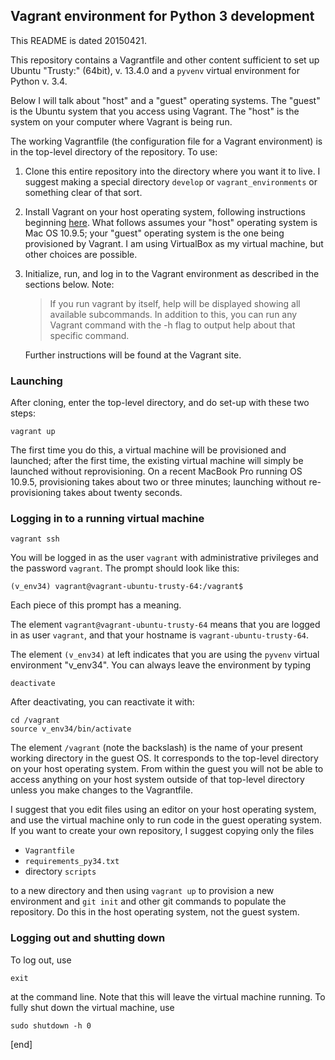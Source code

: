 ## Vagrant environment for Python 3 development

This README is dated 20150421.

This repository contains a Vagrantfile and other content sufficient to set up Ubuntu "Trusty:" (64bit), v. 13.4.0 and a `pyvenv` virtual environment for Python v. 3.4.

Below I will talk about "host" and a "guest" operating systems. The "guest" is the Ubuntu system that you access using Vagrant. The "host" is the system on your computer where Vagrant is being run.

The working Vagrantfile (the configuration file for a Vagrant environment) is in the top-level directory of the repository. To use:

 1. Clone this entire repository into the directory where you want it to live. I suggest making a special directory `develop` or `vagrant_environments` or something clear of that sort.
 1. Install Vagrant on your host operating system, following instructions beginning [here](http://docs.vagrantup.com/v2/installation/). What follows assumes your "host" operating system is Mac OS 10.9.5; your "guest" operating system is the one being provisioned by Vagrant. I am using VirtualBox as my virtual machine, but other choices are possible.
 1. Initialize, run, and log in to the Vagrant environment as described in the sections below. Note:

    > If you run vagrant by itself, help will be displayed showing all available subcommands. In addition to this, you can run any Vagrant command with the -h flag to output help about that specific command.
      
    Further instructions will be found at the Vagrant site.

### Launching

After cloning, enter the top-level directory, and do set-up with these two steps:

    vagrant up

The first time you do this, a virtual machine will be provisioned and launched; after the first time, the existing virtual machine will simply be launched without reprovisioning. On a recent MacBook Pro running OS 10.9.5, provisioning takes about two or three minutes; launching without re-provisioning takes about twenty seconds.

### Logging in to a running virtual machine

    vagrant ssh

You will be logged in as the user `vagrant` with administrative privileges and the password `vagrant`. The prompt should look like this:

    (v_env34) vagrant@vagrant-ubuntu-trusty-64:/vagrant$

Each piece of this prompt has a meaning.

The element `vagrant@vagrant-ubuntu-trusty-64` means that you are logged in as user `vagrant`, and that your hostname is `vagrant-ubuntu-trusty-64`.

The element `(v_env34)` at left indicates that you are using the `pyvenv` virtual environment "v_env34". You can always leave the environment by typing

    deactivate

After deactivating, you can reactivate it with:

    cd /vagrant
    source v_env34/bin/activate

The element `/vagrant` (note the backslash) is the name of your present working directory in the guest OS. It corresponds to the top-level directory on your host operating system. From within the guest you will not be able to access anything on your host system outside of that top-level directory unless you make changes to the Vagrantfile. 

I suggest that you edit files using an editor on your host operating system, and use the virtual machine only to run code in the guest operating system. If you want to create your own repository, I suggest copying only the files

 * `Vagrantfile`
 * `requirements_py34.txt`
 * directory `scripts`
 
to a new directory and then using `vagrant up` to provision a new environment and `git init` and other git commands to populate the repository. Do this in the host operating system, not the guest system.

### Logging out and shutting down

To log out, use

    exit

at the command line. Note that this will leave the virtual machine running. To fully shut down the virtual machine, use

    sudo shutdown -h 0

[end]
